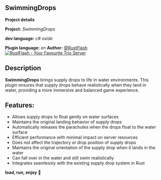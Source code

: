 ## SwimmingDrops

**Project details**

**Project:** *SwimmingDrops*

**dev language:** *c# oxide*

**Plugin language:** *en*
**Author:** [@RustFlash](https://github.com/Flash-Ticker)
[![RustFlash - Your Favourite Trio Server](https://github.com/Flash-Ticker/SwimmingDrops/blob/main/SwimmingDrops_Thumb.jpg)](https://www.youtube.com/watch?v=2LsGdJKELsA)


## Description

**SwimmingDrops** brings supply drops to life in water environments. This plugin ensures that supply drops behave realistically when they land in water, providing a more immersive and balanced game experience.

## Features:
- Allows supply drops to float gently on water surfaces
- Maintains the original landing behavior of supply drops
- Automatically releases the parachutes when the drops float to the water surface
- Efficient performance with minimal impact on server resources
- Does not affect the trajectory or drop position of supply drops
- Maintains the original orientation of the supply drop when it lands in the water
- Can fall over in the water and still swim realistically
- Integrates seamlessly with the existing supply drop system in Rust


**load, run, enjoy** 💝
